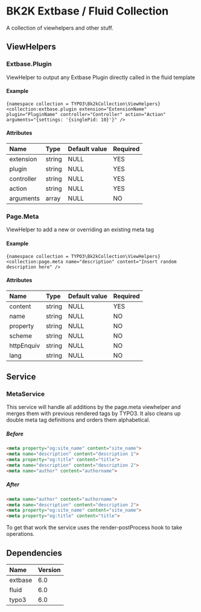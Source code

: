 BK2K Extbase / Fluid Collection
===============================
A collection of viewhelpers and other stuff.



## ViewHelpers


### Extbase.Plugin
ViewHelper to output any Extbase Plugin directly called in the fluid template

#### Example
```
{namespace collection = TYPO3\Bk2kCollection\ViewHelpers}
<collection:extbase.plugin extension="ExtensionName" plugin="PluginName" controller="Controller" action="Action" arguments="{settings: '{singlePid: 10}'}" />
```
#### Attributes
| Name          | Type      | Default value | Required  |
|:--------------|:----------|:--------------|:----------|
| extension     | string    | NULL          | YES       |
| plugin        | string    | NULL          | YES       |
| controller    | string    | NULL          | YES       |
| action        | string    | NULL          | YES       |
| arguments     | array     | NULL          | NO        |


### Page.Meta 
ViewHelper to add a new or overriding an existing meta tag
#### Example
```
{namespace collection = TYPO3\Bk2kCollection\ViewHelpers}
<collection:page.meta name="description" content="Insert random description here" />
```
#### Attributes
| Name          | Type      | Default value | Required  |
|:--------------|:----------|:--------------|:----------|
| content       | string    | NULL          | YES       |
| name          | string    | NULL          | NO        |
| property      | string    | NULL          | NO        |
| scheme        | string    | NULL          | NO        |
| httpEnquiv    | string    | NULL          | NO        |
| lang          | string    | NULL          | NO        |



## Service


### MetaService
This service will handle all additions by the page.meta viewhelper and merges
them with previous rendered tags by TYPO3. It also cleans up double meta tag definitions and orders them alphabetical.
##### Before
```html
<meta property="og:site_name" content="site_name">
<meta name="description" content="description 1">
<meta property="og:title" content="title">
<meta name="description" content="description 2">
<meta name="author" content="authorname">
```
##### After
```html
<meta name="author" content="authorname">
<meta name="description" content="description 2">
<meta property="og:site_name" content="site_name">
<meta property="og:title" content="title">
```
To get that work the service uses the render-postProcess hook to take operations.



## Dependencies
| Name      | Version   |
|:----------|:----------|
| extbase   | 6.0       |
| fluid     | 6.0       |
| typo3     | 6.0       |
